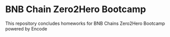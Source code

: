 # BNB Chain Zero2Hero Bootcamp
This repository concludes homeworks for BNB Chains Zero2Hero Bootcamp powered by Encode
